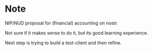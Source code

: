 # Note

NIP/NUD proposal for (financial) accounting on nostr.

Not sure if it makes sense to do it, but its good learning experience.

Next step is trying to build a test-client and then refine.
